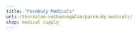 ```yaml
---
title: "Parekudy Medicals"
url: /thankalam-kothamangalam/parekudy-medicals/
shop: medical supply
---
```

